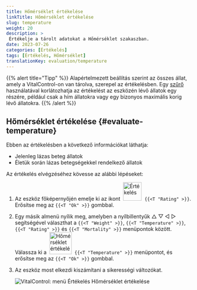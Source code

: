 ```yaml
---
title: Hőmérséklet értékelése
linkTitle: Hőmérséklet értékelése
slug: temperature
weight: 20
description: >
 Értékelje a tárolt adatokat a Hőmérséklet szakaszban.
date: 2023-07-26
categories: [Értékelés]
tags: [Értékelés, Hőmérséklet]
translationKey: evaluation/temperature
---
```

{{% alert title="Tipp" %}}
Alapértelmezett beállítás szerint az összes állat, amely a VitalControl-on van tárolva, szerepel az értékelésben. Egy [szűrő](../../filter/) használatával korlátozhatja az értékelést az eszközén lévő állatok egy részére, például csak a hím állatokra vagy egy bizonyos maximális korig lévő állatokra.
{{% /alert %}}

## Hőmérséklet értékelése {#evaluate-temperature}

Ebben az értékelésben a következő információkat láthatja:
- Jelenleg lázas beteg állatok
- Életük során lázas betegségekkel rendelkező állatok

Az értékelés elvégzéséhez kövesse az alábbi lépéseket:

1. Az eszköz főképernyőjén emelje ki az ikont &nbsp;<img src="/icons/main/evaluation.svg" width="50" align="bottom" alt="Értékelés" />&nbsp; `{{<T "Rating" >}}`. Erősítse meg az `{{<T "Ok" >}}` gombbal.

2. Egy másik almenü nyílik meg, amelyben a nyílbillentyűk △ ▽ ◁ ▷ segítségével választhat a `{{<T "Weight" >}}`, `{{<T "Temperature" >}}`, `{{<T "Rating" >}}` és `{{<T "Mortality" >}}` menüpontok között. Válassza ki a &nbsp;<img src="/icons/evaluation/temperature.svg" width="60" align="bottom" alt="Hőmérséklet értékelése" />&nbsp; `{{<T "Temperature" >}}` menüpontot, és erősítse meg az `{{<T "Ok" >}}` gombbal.

3. Az eszköz most elkezdi kiszámítani a sikerességi változókat.

   ![VitalControl: menü Értékelés Hőmérséklet értékelése](../images/temperature.png "Hőmérséklet értékelése")

